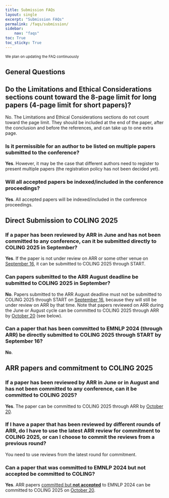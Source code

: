 ```yaml
---
title: Submission FAQs
layout: single
excerpt: "Submission FAQs"
permalink: /faqs/submission/
sidebar: 
    nav: "faqs"
toc: True
toc_sticky: True
---
```


<small>We plan on updating the FAQ continuously</small>

## General Questions

## Do the Limitations and Ethical Considerations sections count toward the 8-page limit for long papers (4-page limit for short papers)?

No. The Limitations and Ethical Considerations sections do not count toward the page limit. They should be included at the end of the paper, after the conclusion and before the references, and can take up to one extra page.

### Is it permissible for an author to be listed on multiple papers submitted to the conference?

**Yes**. However, it may be the case that different authors need to register to present multiple papers (the registration policy has not been decided yet).

### Will all accepted papers be indexed/included in the conference proceedings?

**Yes**. All accepted papers will be indexed/included in the conference proceedings.

## Direct Submission to COLING 2025

### If a paper has been reviewed by ARR in June and has not been committed to any conference, can it be submitted directly to COLING 2025 in September?

**Yes**. If the paper is not under review on ARR or some other venue on <u>September 16</u>, it can be submitted to COLING 2025 through START.

### Can papers submitted to the ARR August deadline be submitted to COLING 2025 in September?

**No**. Papers submitted to the ARR August deadline must not be submitted to COLING 2025 through START on <u>September 16</u>, because they will still be under review on ARR by that time. Note that papers reviewed on ARR during the June or August cycle can be committed to COLING 2025 through ARR by <u>October 20</u> (see below).

### Can a paper that has been committed to EMNLP 2024 (through ARR) be directly submitted to COLING 2025 through START by September 16?

**No**.

## ARR papers and commitment to COLING 2025

### If a paper has been reviewed by ARR in June or in August and has not been committed to any conference, can it be committed to COLING 2025?

**Yes**. The paper can be committed to COLING 2025 through ARR by <u>October 20</u>.

### If I have a paper that has been reviewed by different rounds of ARR, do I have to use the latest ARR review for commitment to COLING 2025, or can I choose to commit the reviews from a previous round?

You need to use reviews from the latest round for commitment.

### Can a paper that was committed to EMNLP 2024 but not accepted be committed to COLING?

**Yes**. ARR papers <u>committed but <b>not accepted</b></u> to EMNLP 2024 can be committed to COLING 2025 on <u>October 20</u>.
